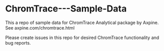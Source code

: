# ChromTrace---Sample-Data
This a repo of sample data for ChromTrace Analytical package by Axpine. See axpine.com/chromtrace.html

Please create issues in this repo for desired ChromTrace functionality and bug reports.
